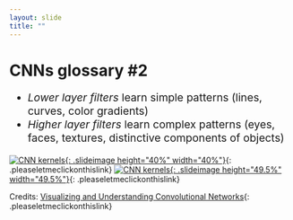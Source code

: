 ```yaml
---
layout: slide
title: ""
---
```


# CNNs glossary #2

<div markdown="1" style="font-size:2vw">

- *Lower layer filters* learn simple patterns (lines, curves, color gradients)
- *Higher layer filters* learn complex patterns (eyes, faces, textures, distinctive components of objects)

</div>

[![CNN kernels](assets/pics/old-imgs/Visualizing-and-Understanding-Convolutional-Networks-layers-1-to-3.png){: .slideimage height="40%" width="40%"}](assets/pics/old-imgs/Visualizing-and-Understanding-Convolutional-Networks-layers-1-to-3.png){: .pleaseletmeclickonthislink}
[![CNN kernels](assets/pics/old-imgs/Visualizing-and-Understanding-Convolutional-Networks-layers-4-to-5.png){: .slideimage height="49.5%" width="49.5%"}](assets/pics/old-imgs/Visualizing-and-Understanding-Convolutional-Networks-layers-4-to-5.png){: .pleaseletmeclickonthislink}

<figcaption class="figcaption" markdown="1">

Credits: [Visualizing and Understanding Convolutional Networks](https://arxiv.org/pdf/1311.2901.pdf){: .pleaseletmeclickonthislink}

</figcaption>

